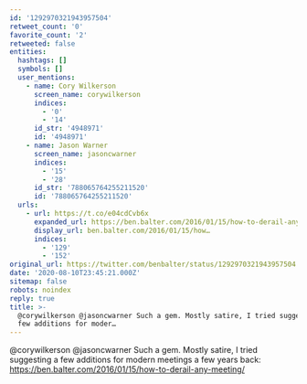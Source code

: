 ```yaml
---
id: '1292970321943957504'
retweet_count: '0'
favorite_count: '2'
retweeted: false
entities:
  hashtags: []
  symbols: []
  user_mentions:
    - name: Cory Wilkerson
      screen_name: corywilkerson
      indices:
        - '0'
        - '14'
      id_str: '4948971'
      id: '4948971'
    - name: Jason Warner
      screen_name: jasoncwarner
      indices:
        - '15'
        - '28'
      id_str: '788065764255211520'
      id: '788065764255211520'
  urls:
    - url: https://t.co/e04cdCvb6x
      expanded_url: https://ben.balter.com/2016/01/15/how-to-derail-any-meeting/
      display_url: ben.balter.com/2016/01/15/how…
      indices:
        - '129'
        - '152'
original_url: https://twitter.com/benbalter/status/1292970321943957504
date: '2020-08-10T23:45:21.000Z'
sitemap: false
robots: noindex
reply: true
title: >-
  @corywilkerson @jasoncwarner Such a gem. Mostly satire, I tried suggesting a
  few additions for moder…
---
```


@corywilkerson @jasoncwarner Such a gem. Mostly satire, I tried suggesting a few additions for modern meetings a few years back: https://ben.balter.com/2016/01/15/how-to-derail-any-meeting/